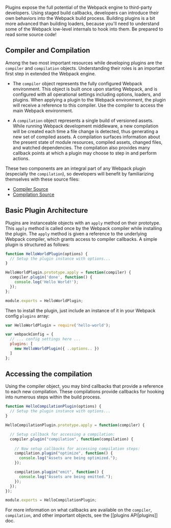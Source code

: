 Plugins expose the full potential of the Webpack engine to third-party developers. Using staged build callbacks, developers can introduce their own behaviors into the Webpack build process. Building plugins is a bit more advanced than building loaders, because you'll need to understand some of the Webpack low-level internals to hook into them. Be prepared to read some source code!

## Compiler and Compilation

Among the two most important resources while developing plugins are the `compiler` and `compilation` objects. Understanding their roles is an important first step in extended the Webpack engine.

- The `compiler` object represents the fully configured Webpack environment. This object is built once upon starting Webpack, and is configured with all operational settings including options, loaders, and plugins. When applying a plugin to the Webpack environment, the plugin will receive a reference to this compiler. Use the compiler to access the main Webpack environment.

- A `compilation` object represents a single build of versioned assets. While running Webpack development middleware, a new compilation will be created each time a file change is detected, thus generating a new set of compiled assets. A compilation surfaces information about the present state of module resources, compiled assets, changed files, and watched dependencies. The compilation also provides many callback points at which a plugin may choose to step in and perform actions.

These two components are an integral part of any Webpack plugin (especially the `compilation`), so developers will benefit by familiarizing themselves with these source files:

- [Compiler Source](https://github.com/webpack/webpack/blob/master/lib/Compiler.js)
- [Compilation Source](https://github.com/webpack/webpack/blob/master/lib/Compilation.js)

## Basic Plugin Architecture

Plugins are instanceable objects with an `apply` method on their prototype. This `apply` method is called once by the Webpack compiler while installing the plugin. The `apply` method is given a reference to the underlying Webpack compiler, which grants access to compiler callbacks. A simple plugin is structured as follows:

```javascript
function HelloWorldPlugin(options) {
  // Setup the plugin instance with options...
}

HelloWorldPlugin.prototype.apply = function(compiler) {
  compiler.plugin('done', function() {
    console.log('Hello World!'); 
  });
};

module.exports = HelloWorldPlugin;
```

Then to install the plugin, just include an instance of it in your Webpack config `plugins` array:

```javascript
var HelloWorldPlugin = require('hello-world');

var webpackConfig = {
  // ... config settings here ...
  plugins: [
    new HelloWorldPlugin({ ..options.. })
  ]
};
```

## Accessing the compilation

Using the compiler object, you may bind callbacks that provide a reference to each new compilation. These compilations provide callbacks for hooking into numerous steps within the build process. 

```javascript
function HelloCompilationPlugin(options) {
  // Setup the plugin instance with options...
}

HelloCompilationPlugin.prototype.apply = function(compiler) {

  // Setup callback for accessing a compilation:
  compiler.plugin("compilation", function(compilation) {
    
    // Now setup callbacks for accessing compilation steps:
    compilation.plugin("optimize", function() {
      console.log("Assets are being optimized.");
    });

    compilation.plugin("emit", function() {
      console.log("Assets are being emitted.");
    });
  });
});

module.exports = HelloCompilationPlugin;
```

For more information on what callbacks are available on the `compiler`, `compilation`, and other important objects, see the [[plugins API|plugins]] doc. 